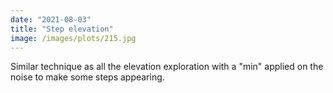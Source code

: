 ```yaml
---
date: "2021-08-03"
title: "Step elevation"
image: /images/plots/215.jpg
---
```


Similar technique as all the elevation exploration with a "min" applied on the noise to make some steps appearing.
